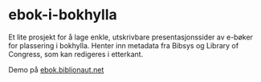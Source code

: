 ebok-i-bokhylla
============

Et lite prosjekt for å lage enkle, utskrivbare presentasjonssider av e-bøker for plassering i bokhylla.
Henter inn metadata fra Bibsys og Library of Congress, som kan redigeres i etterkant.

Demo på [ebok.biblionaut.net](http://ebok.biblionaut.net)
